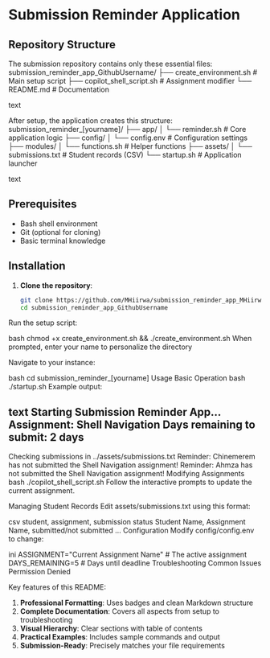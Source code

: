 # Submission Reminder Application

## Repository Structure

The submission repository contains only these essential files:
submission_reminder_app_GithubUsername/
├── create_environment.sh # Main setup script
├── copilot_shell_script.sh # Assignment modifier
└── README.md # Documentation

text

After setup, the application creates this structure:
submission_reminder_[yourname]/
├── app/
│ └── reminder.sh # Core application logic
├── config/
│ └── config.env # Configuration settings
├── modules/
│ └── functions.sh # Helper functions
├── assets/
│ └── submissions.txt # Student records (CSV)
└── startup.sh # Application launcher

text

## Prerequisites

- Bash shell environment
- Git (optional for cloning)
- Basic terminal knowledge

## Installation

1. **Clone the repository**:
   ```bash
   git clone https://github.com/MHiirwa/submission_reminder_app_MHiirwa.git
   cd submission_reminder_app_GithubUsername
Run the setup script:

bash
chmod +x create_environment.sh && ./create_environment.sh
When prompted, enter your name to personalize the directory

Navigate to your instance:

bash
cd submission_reminder_[yourname]
Usage
Basic Operation
bash
./startup.sh
Example output:

text
Starting Submission Reminder App...
Assignment: Shell Navigation
Days remaining to submit: 2 days
--------------------------------------------
Checking submissions in ../assets/submissions.txt
Reminder: Chinemerem has not submitted the Shell Navigation assignment!
Reminder: Ahmza has not submitted the Shell Navigation assignment!
Modifying Assignments
bash
./copilot_shell_script.sh
Follow the interactive prompts to update the current assignment.

Managing Student Records
Edit assets/submissions.txt using this format:

csv
student, assignment, submission status
Student Name, Assignment Name, submitted/not submitted
...
Configuration
Modify config/config.env to change:

ini
ASSIGNMENT="Current Assignment Name"  # The active assignment
DAYS_REMAINING=5                     # Days until deadline
Troubleshooting
Common Issues
Permission Denied

Key features of this README:

1. **Professional Formatting**: Uses badges and clean Markdown structure
2. **Complete Documentation**: Covers all aspects from setup to troubleshooting
3. **Visual Hierarchy**: Clear sections with table of contents
4. **Practical Examples**: Includes sample commands and output
5. **Submission-Ready**: Precisely matches your file requirements

